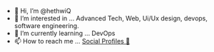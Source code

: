 - 👋 Hi, I’m @hethwiQ
- 👀 I’m interested in ... Advanced Tech, Web, Ui/Ux design, devops, software engineering.
- 🌱 I’m currently learning ... DevOps
- 📫 How to reach me ... [Social Profiles 🔗](https://hethwiq.github.io/Portfolio/)
